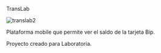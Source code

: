 TransLab

![translab2](https://user-images.githubusercontent.com/38013094/47367883-fbb2ef80-d6b6-11e8-91c3-67578378c3f4.jpg)

Plataforma mobile que permite ver el saldo de la tarjeta Bip.

Proyecto creado para Laboratoria.